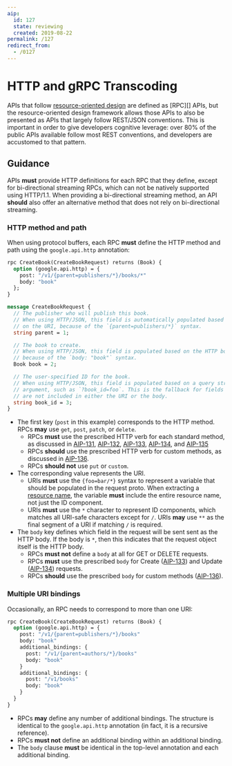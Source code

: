 ```yaml
---
aip:
  id: 127
  state: reviewing
  created: 2019-08-22
permalink: /127
redirect_from:
  - /0127
---
```


# HTTP and gRPC Transcoding

APIs that follow [resource-oriented design][aip-121] are defined as [RPC][]
APIs, but the resource-oriented design framework allows those APIs to also be
presented as APIs that largely follow REST/JSON conventions. This is important
in order to give developers cognitive leverage: over 80% of the public APIs
available follow most REST conventions, and developers are accustomed to that
pattern.

## Guidance

APIs **must** provide HTTP definitions for each RPC that they define, except
for bi-directional streaming RPCs, which can not be natively supported using
HTTP/1.1. When providing a bi-directional streaming method, an API **should**
also offer an alternative method that does not rely on bi-directional
streaming.

### HTTP method and path

When using protocol buffers, each RPC **must** define the HTTP method and path
using the `google.api.http` annotation:

```proto
rpc CreateBook(CreateBookRequest) returns (Book) {
  option (google.api.http) = {
    post: "/v1/{parent=publishers/*}/books/*"
    body: "book"
  };
}

message CreateBookRequest {
  // The publisher who will publish this book.
  // When using HTTP/JSON, this field is automatically populated based
  // on the URI, because of the `{parent=publishers/*}` syntax.
  string parent = 1;

  // The book to create.
  // When using HTTP/JSON, this field is populated based on the HTTP body,
  // because of the `body: "book"` syntax.
  Book book = 2;

  // The user-specified ID for the book.
  // When using HTTP/JSON, this field is populated based on a query string
  // argument, such as `?book_id=foo`. This is the fallback for fields that
  // are not included in either the URI or the body.
  string book_id = 3;
}
```

- The first key (`post` in this example) corresponds to the HTTP method. RPCs
  **may** use `get`, `post`, `patch`, or `delete`.
  - RPCs **must** use the prescribed HTTP verb for each standard method, as
    discussed in [AIP-131][], [AIP-132][], [AIP-133][], [AIP-134][], and
    [AIP-135][]
  - RPCs **should** use the prescribed HTTP verb for custom methods, as
    discussed in [AIP-136][].
  - RPCs **should not** use `put` or `custom`.
- The corresponding value represents the URI.
  - URIs **must** use the `{foo=bar/*}` syntax to represent a variable that
    should be populated in the request proto. When extracting a [resource
    name][aip-122], the variable **must** include the entire resource name, not
    just the ID component.
  - URIs **must** use the `*` character to represent ID components, which
    matches all URI-safe characters except for `/`. URIs **may** use `**` as
    the final segment of a URI if matching `/` is required.
- The `body` key defines which field in the request will be sent sent as the HTTP body.
  If the body is `*`, then this indicates that the request object itself is the
  HTTP body.
  - RPCs **must not** define a `body` at all for GET or DELETE requests.
  - RPCs **must** use the prescribed `body` for Create ([AIP-133][]) and Update
    ([AIP-134][]) requests.
  - RPCs **should** use the prescribed `body` for custom methods ([AIP-136][]).

### Multiple URI bindings

Occasionally, an RPC needs to correspond to more than one URI:

```proto
rpc CreateBook(CreateBookRequest) returns (Book) {
  option (google.api.http) = {
    post: "/v1/{parent=publishers/*}/books"
    body: "book"
    additional_bindings: {
      post: "/v1/{parent=authors/*}/books"
      body: "book"
    }
    additional_bindings: {
      post: "/v1/books"
      body: "book"
    }
  }
}
```

- RPCs **may** define any number of additional bindings. The structure is
  identical to the `google.api.http` annotation (in fact, it is a recursive
  reference).
- RPCs **must not** define an additional binding within an additional binding.
- The `body` clause **must** be identical in the top-level annotation and each
  additional binding.

[aip-121]: ./0121.md
[aip-122]: ./0122.md
[aip-131]: ./0131.md
[aip-132]: ./0132.md
[aip-133]: ./0133.md
[aip-134]: ./0134.md
[aip-135]: ./0135.md
[aip-136]: ./0136.md
